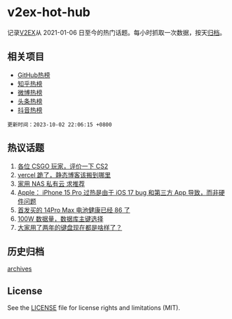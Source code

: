 # v2ex-hot-hub

 记录[V2EX](https://www.v2ex.com/)从 2021-01-06 日至今的热门话题。每小时抓取一次数据，按天[归档](archives)。
 
 ## 相关项目

- [GitHub热榜](https://github.com/snaildev/github-hot-hub)
- [知乎热榜](https://github.com/snaildev/zhihu-hot-hub)
- [微博热榜](https://github.com/snaildev/weibo-hot-hub)
- [头条热榜](https://github.com/snaildev/toutiao-hot-hub)
- [抖音热榜](https://github.com/snaildev/douyin-hot-hub)


 `更新时间：2023-10-02 22:06:15 +0800`

## 热议话题

1. [各位 CSGO 玩家，评价一下 CS2](https://www.v2ex.com/t/978558)
1. [vercel 跪了，静态博客该搬到哪里](https://www.v2ex.com/t/978574)
1. [家用 NAS 私有云 求推荐](https://www.v2ex.com/t/978553)
1. [Apple： iPhone 15 Pro 过热是由于 iOS 17 bug 和第三方 App 导致，而非硬件问题](https://www.v2ex.com/t/978532)
1. [首发买的 14Pro Max 电池健康已经 86 了](https://www.v2ex.com/t/978552)
1. [100W 数据量，数据库主键选择](https://www.v2ex.com/t/978599)
1. [大家用了两年的键盘现在都是啥样了？](https://www.v2ex.com/t/978550)

## 历史归档

[archives](archives)

## License

See the [LICENSE](LICENSE) file for license rights and limitations (MIT).
